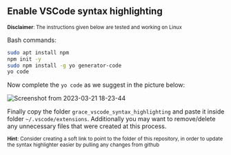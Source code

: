 ## Enable VSCode syntax highlighting

<sub>**Disclaimer**: The instructions given below are tested and working on Linux</sub>

Bash commands:

```bash
sudo apt install npm
npm init -y
sudo npm install -g yo generator-code
yo code
```

Now complete the `yo code` as we suggest in the picture below:

![Screenshot from 2023-03-21 18-23-44](https://user-images.githubusercontent.com/56654089/226679987-7c045192-9217-4815-95ac-7c8c944826d6.png)


Finally copy the folder `grace_vscode_syntax_highlighting` and paste it inside folder `~/.vscode/extensions`. Additionally you may want to remove/delete any unnecessary files that were created at this process.


<sub>**Hint**: Consider creating a soft link to point to the folder of this repository, in order to update the syntax highlighter easier by pulling any changes from github</sub>